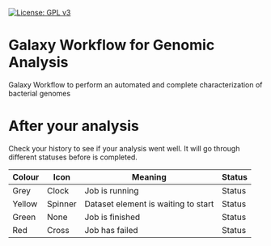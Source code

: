 [![License: GPL v3](https://img.shields.io/badge/License-GPL%20v3-blue.svg)](https://www.gnu.org/licenses/gpl-3.0)


# Galaxy Workflow for Genomic Analysis
Galaxy Workflow to perform an automated and complete characterization of bacterial genomes

# After your analysis
Check your history to see if your analysis went well. It will go through different statuses before is completed. 

| Colour | Icon | Meaning | Status |
| --------- | ----------- |  ----------- |  ----------- |
| Grey | Clock | Job is running | Status |
| Yellow | Spinner | Dataset element is waiting to start | Status |
| Green | None | Job is finished | Status |
| Red | Cross | Job has failed | Status |
